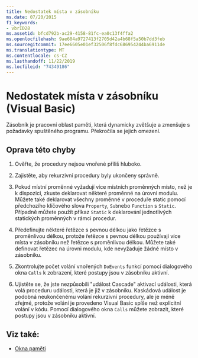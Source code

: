 ```yaml
---
title: Nedostatek místa v zásobníku
ms.date: 07/20/2015
f1_keywords:
- vbrID28
ms.assetid: bfcd792b-ac29-4158-81fc-ea0c13f4ffa2
ms.openlocfilehash: 9ae604a9727413f2705d42a4b68f5a50b7dd3feb
ms.sourcegitcommit: 17ee6605e01ef32506f8fdc686954244ba6911de
ms.translationtype: MT
ms.contentlocale: cs-CZ
ms.lasthandoff: 11/22/2019
ms.locfileid: "74349186"
---
```

# <a name="out-of-stack-space-visual-basic"></a>Nedostatek místa v zásobníku (Visual Basic)
Zásobník je pracovní oblast paměti, která dynamicky zvětšuje a zmenšuje s požadavky spuštěného programu. Překročila se jejich omezení.  
  
## <a name="to-correct-this-error"></a>Oprava této chyby  
  
1. Ověřte, že procedury nejsou vnořené příliš hluboko.  
  
2. Zajistěte, aby rekurzivní procedury byly ukončeny správně.  
  
3. Pokud místní proměnné vyžadují více místních proměnných místo, než je k dispozici, zkuste deklarovat některé proměnné na úrovni modulu. Můžete také deklarovat všechny proměnné v proceduře static pomocí předchozího klíčového slova `Property`, `Sub`nebo `Function` s `Static`. Případně můžete použít příkaz `Static` k deklarování jednotlivých statických proměnných v rámci procedur.  
  
4. Předefinujte některé řetězce s pevnou délkou jako řetězce s proměnlivou délkou, protože řetězce s pevnou délkou používají více místa v zásobníku než řetězce s proměnlivou délkou. Můžete také definovat řetězec na úrovni modulu, kde nevyžaduje žádné místo v zásobníku.  
  
5. Zkontrolujte počet volání vnořených `DoEvents` funkcí pomocí dialogového okna `Calls` k zobrazení, které postupy jsou v zásobníku aktivní.  
  
6. Ujistěte se, že jste nezpůsobili "událost Cascade" aktivací události, která volá proceduru události, která je již v zásobníku. Kaskádová událost je podobná neukončenému volání rekurzivní procedury, ale je méně zřejmé, protože volání je provedeno Visual Basic spíše než explicitní volání v kódu. Pomocí dialogového okna `Calls` můžete zobrazit, které postupy jsou v zásobníku aktivní.  
  
## <a name="see-also"></a>Viz také:

- [Okna paměti](/visualstudio/debugger/memory-windows)
